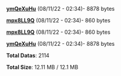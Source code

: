 [**ymQeXuHu**](/data/ymQeXuHu.txt) (08/11/22 - 02:34)- 8878 bytes

[**mpx8LL9Q**](/data/mpx8LL9Q.txt) (08/11/22 - 02:34)- 860 bytes

[**mpx8LL9Q**](/data/mpx8LL9Q.txt) (08/11/22 - 02:34)- 860 bytes

[**ymQeXuHu**](/data/ymQeXuHu.txt) (08/11/22 - 02:34)- 8878 bytes

**Total Datas**: 2114

**Total Size**: 12.11 MB / 12.1 MB